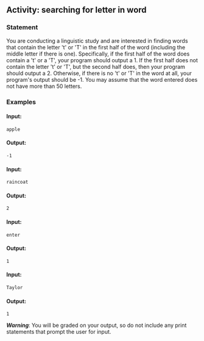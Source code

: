 ## Activity: searching for letter in word
### Statement

You are conducting a linguistic study and are interested in finding words that contain the letter 't' or 'T' in the first half of the word (including the middle letter if there is one). Specifically, if the first half of the word does contain a 't' or a 'T', your program should output a 1. If the first half does not contain the letter 't' or 'T', but the second half does, then your program should output a 2. Otherwise, if there is no 't' or 'T' in the word at all, your program's output should be -1. You may assume that the word entered does not have more than 50 letters.

### Examples

#### Input:
    apple
    
#### Output:
    -1

#### Input:
    raincoat
    
#### Output:
    2

#### Input:
    enter
    
#### Output:
    1

#### Input:
    Taylor
    
#### Output:
    1

***Warning***: You will be graded on your output, so do not include any print statements that prompt the user for input.
